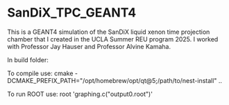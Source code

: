 # SanDiX_TPC_GEANT4
This is a GEANT4 simulation of the SanDiX liquid xenon time projection chamber that I created in the UCLA Summer REU program 2025.
I worked with Professor Jay Hauser and Professor Alvine Kamaha.

In build folder:

To compile use: cmake -DCMAKE_PREFIX_PATH="/opt/homebrew/opt/qt@5;/path/to/nest-install" ..

To run ROOT use: root 'graphing.c("output0.root")'
